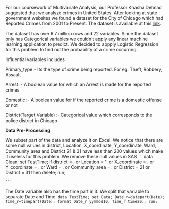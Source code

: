 
For our coursework of Multivariate Analysis, our Professor Khasha Dehnad suggested that we analyze crimes in United States. After looking at state government websites we found a dataset for the City of Chicago which had Reported Crimes from 2001 to Present. The dataset is available at this [link](https://catalog.data.gov/dataset/crimes-2001-to-present-398a4).

The dataset has over 6.7 million rows and 22 variables. Since the dataset only has Categorical variables we couldn't apply any linear machine learning application to predict. We decided to appply Logistic Regression for this problem to find out the probability of a crime occurring.

Influential variables includes

Primary_type:- Its the type of crime being reported. For eg. Theft, Robbery, Assault

Arrest :- A boolean value for which an Arrest is made for the reported crimes

Domestic :- A boolean value for if the reported crime is a domestic offense or not

District(Target Variable) :- Categorical value which corresponds to the police district in Chicago

**Data Pre-Processing**

We subset part of the data and analyze it on Excel. We notice that there are some null values in district, Location, X_coordinate, Y_coordinate, Ward, Community_area and District 21 & 31 have less than 200 values which make it useless for this problem. We remove these null values in SAS
    ```
    data Clean;
    	set TestTime;
    	if district = . or Location = '' or X_coordinate = . or Y_coordinate = .
    	or Ward = . or Community_area = . or District = 21 or District = 31 then delete;
    run;

    ```

  The Date variable also has the time part in it. We split that variable to separate Date and Time.
      ```
      data TestTime;
      set Data;
      Date_r=datepart(Date);
      Time_r=timepart(Date);
      format Date_r yymmdd10. Time_r time20.;
      run;
      ```

